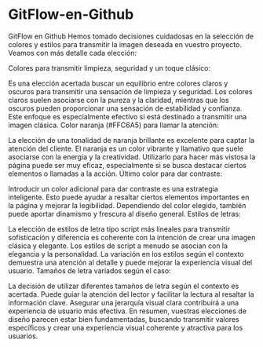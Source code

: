 # GitFlow-en-Github
GitFlow en Github
Hemos tomado decisiones cuidadosas en la selección de colores y estilos para transmitir la imagen deseada en vuestro proyecto. Veamos con más detalle cada elección:

Colores para transmitir limpieza, seguridad y un toque clásico:

Es una elección acertada buscar un equilibrio entre colores claros y oscuros para transmitir una sensación de limpieza y seguridad. Los colores claros suelen asociarse con la pureza y la claridad, mientras que los oscuros pueden proporcionar una sensación de estabilidad y confianza. Este enfoque es especialmente efectivo si está destinado a transmitir una imagen clásica.
Color naranja (#FFC6A5) para llamar la atención:

La elección de una tonalidad de naranja brillante es excelente para captar la atención del cliente. El naranja es un color vibrante y llamativo que suele asociarse con la energía y la creatividad. Utilizarlo para hacer más vistosa la página puede ser muy eficaz, especialmente si se busca destacar ciertos elementos o llamadas a la acción.
Último color para dar contraste:

Introducir un color adicional para dar contraste es una estrategia inteligente. Esto puede ayudar a resaltar ciertos elementos importantes en la página y mejorar la legibilidad. Dependiendo del color elegido, también puede aportar dinamismo y frescura al diseño general.
Estilos de letras:

La elección de estilos de letra tipo script más lineales para transmitir sofisticación y diferencia es coherente con la intención de crear una imagen clásica y elegante. Los estilos de script a menudo se asocian con la elegancia y la personalidad. La variación en los estilos según el contexto demuestra una atención al detalle y puede mejorar la experiencia visual del usuario.
Tamaños de letra variados según el caso:

La decisión de utilizar diferentes tamaños de letra según el contexto es acertada. Puede guiar la atención del lector y facilitar la lectura al resaltar la información clave. Asegurar una jerarquía visual clara contribuirá a una experiencia de usuario más efectiva.
En resumen, vuestras elecciones de diseño parecen estar bien fundamentadas, buscando transmitir valores específicos y crear una experiencia visual coherente y atractiva para los usuarios.
